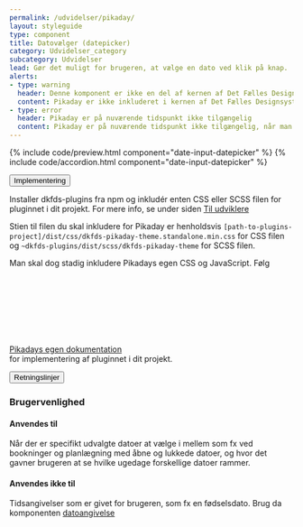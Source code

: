 ```yaml
---
permalink: /udvidelser/pikaday/
layout: styleguide
type: component
title: Datovælger (datepicker)
category: Udvidelser_category
subcategory: Udvidelser
lead: Gør det muligt for brugeren, at vælge en dato ved klik på knap.
alerts:
- type: warning
  header: Denne komponent er ikke en del af kernen af Det Fælles Designsystem
  content: Pikaday er ikke inkluderet i kernen af Det Fælles Designsystem. For at inkludere Pikaday skal der inkluderes et eksternt bibliotek, se implementeringsafsnittet nedenfor.<br><br>Det Fælles Designsystem har implementeret et tema til Pikaday, som findes i <a href="https://github.com/detfaellesdesignsystem/dkfds-plugins" class="icon-link">Plugins<svg class="icon-svg" focusable="false" aria-hidden="true" tabindex="-1"><use xlink:href="#open-in-new"></use></svg></a> projektet.
- type: error
  header: Pikaday er på nuværende tidspunkt ikke tilgængelig
  content: Pikaday er på nuværende tidspunkt ikke tilgængelig, når man har en skærmlæser kørende. Vi har oprettet en sag hos tredjepart og afventer løsning.
---
```


{% include code/preview.html component="date-input-datepicker" %}
{% include code/accordion.html component="date-input-datepicker" %}
<div class="accordion accordion-bordered">
  <button class="button-unstyled accordion-button"
    aria-expanded="false" aria-controls="tech-docs">
    Implementering
  </button>
  <div id="tech-docs" class="accordion-content">
    <p>Installer dkfds-plugins fra npm og inkludér enten CSS eller SCSS filen for pluginnet i dit projekt. For mere info, se under siden <a href="/omdesignsystemet/tiludviklere/">Til udviklere</a></p>
    <p>Stien til filen du skal inkludere for Pikaday er henholdsvis <code>[path-to-plugins-project]/dist/css/dkfds-pikaday-theme.standalone.min.css</code> for CSS filen og <code>~dkfds-plugins/dist/scss/dkfds-pikaday-theme</code> for SCSS filen.</p>
    <p>Man skal dog stadig inkludere Pikadays egen CSS og JavaScript. Følg <a href="https://github.com/Pikaday/Pikaday" class="icon-link">Pikadays egen dokumentation<svg class="icon-svg" focusable="false" aria-hidden="true" tabindex="-1"><use xlink:href="#open-in-new"></use></svg></a> for implementering af pluginnet i dit projekt.</p> 
  </div>
</div>

<div class="accordion accordion-bordered accordion-docs">
  <button class="button-unstyled accordion-button"
      aria-expanded="true" aria-controls="guideline-docs">
    Retningslinjer
  </button>
  <div id="guideline-docs" class="accordion-content">
      <section>
          <h3 class="h4">Brugervenlighed</h3>
          <h4 class="h5">Anvendes til</h4>
          <p>Når der er specifikt udvalgte datoer at vælge i mellem som fx ved bookninger og planlægning med åbne og lukkede datoer, og hvor det gavner brugeren at se hvilke ugedage forskellige datoer rammer.</p>
          <h4 class="h5">Anvendes ikke til</h4>
          <p>Tidsangivelser som er givet for brugeren, som fx en fødselsdato. Brug da komponenten <a href="/komponenter/form-controls/#datoangivelse" title="">datoangivelse</a></p>
      </section>
  </div>
</div>
